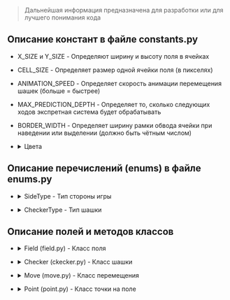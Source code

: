>Дальнейшая информация предназначена для разработки или для лучшего понимания кода

## Описание констант в файле constants.py
- X_SIZE и Y_SIZE - Определяют ширину и высоту поля в ячейках
- CELL_SIZE - Определяет размер одной ячейки поля (в пикселях)
- ANIMATION_SPEED - Определяет скорость анимации перемещения шашек (больше = быстрее)
- MAX_PREDICTION_DEPTH - Определяет то, сколько следующих ходов экспретная система будет обрабатывать
- BORDER_WIDTH - Определяет ширину рамки обвода ячейки при наведении или выделении (должно быть чётным числом)
- <details><summary>Цвета</summary>

  - FIELD_COLORS - Определяет два цвета для ячеек сетки игрового поля
  - HOVER_BORDER_COLOR - Определяет цвет обводки ячейки при наведении на неё
  - SELECT_BORDER_COLOR - Определяет цвет обводки ячейки при выделении стоящей на ней шашки
  - POSIBLE_MOVE_CIRCLE_COLOR - Определяет цвет кружков, которые появляются на месте возможных ходов выбранной шашки

</details>

## Описание перечислений (enums) в файле enums.py
- <details><summary>SideType - Тип стороны игры</summary>

  - WHITE - Сторона белых
  - BLACK - Сторона чёрных

</details>

- <details><summary>CheckerType - Тип шашки</summary>

  - NONE - Отсутствие типа (ячейка без шашки)
  - WHITE_REGULAR - Белая шашка
  - WHITE_QUEEN - Белая дамка
  - BLACK_REGULAR - Чёрная шашка
  - BLACK_QUEEN - Чёрная дамка

</details>

## Описание полей и методов классов

- <details><summary>Field (field.py) - Класс поля</summary>

  - Поля
    - x_size - Ширина поля
    - y_size - Высота поля
    - size - Наибольшая из сторон поля
    - white_checkers_count - Количество белых шашек на поле
    - black_checkers_count - Количество чёрных шашек на поле
  - Методы
    - at - Получение шашки, стоящей по переданным координатам
    - type_at - Получение типа шашки, стоящей по переданным координатам
    - is_within - Определяет, находятся ли переданные координаты в пределах поля
  - Статические методы
    - copy - Создать копию поля из экземпляра

</details>

- <details><summary>Checker (ckecker.py) - Класс шашки</summary>

  - Поля
    - type - Тип шашки
  - Методы
    - change_type - Изменить тип шашки

</details>

- <details><summary>Move (move.py) - Класс перемещения</summary>

  - Поля
    - from_x - Координата начальной точки перемещения по оси X
    - from_y - Координата начальной точки перемещения по оси Y
    - to_x - Координата конечной точки перемещения по оси X
    - to_y - Координата конечной перемещения по оси Y

</details>

- <details><summary>Point (point.py) - Класс точки на поле</summary>

  - Поля
    - x - Положение на поле по оси X
    - y - Положение на поле по оси Y

</details>
